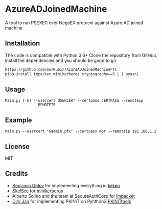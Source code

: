# AzureADJoinedMachine
A tool to run PSEXEC over NegoEX protocol against Azure AD joined machine

## Installation
The code is compatible with Python 3.6+
Clone the repository from GitHub, install the dependencies and you should be good to go

```bash
https://github.com/morRubin/AzureADJoinedMachinePTC
pip3 install impacket minikerberos cryptography==3.1.1 pyasn1
```

## Usage

```
Main.py [-h] --usercert USERCERT --certpass CERTPASS --remoteip
               REMOTEIP
```

## Example

```
Main.py --usercert "Gadmin.pfx" --certpass mor --remoteip 192.168.1.2
```

## License
MIT

## Credits
* [Benjamin Delpy](https://twitter.com/gentilkiwi) for implementing everything in [kekeo](https://github.com/gentilkiwi/kekeo)
* [SkelSec](https://twitter.com/skelsec) for [minikerberos](https://github.com/skelsec/minikerberos/tree/master/minikerberos)
* Alberto Solino and the team at SecureAuthCorp for [impacket](https://github.com/SecureAuthCorp/impacket)
* [Dirk Jan](https://twitter.com/_dirkjan) for implementing PKINIT on Pyhthon3 [PKINITtools](https://github.com/dirkjanm/PKINITtools)